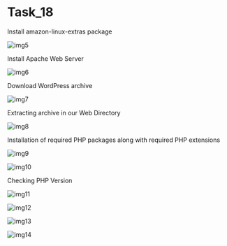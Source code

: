 # Task_18
Install amazon-linux-extras package

![img5](https://user-images.githubusercontent.com/74048346/116228949-92266700-a773-11eb-8c0a-b26c68333007.PNG)


Install Apache Web Server

![img6](https://user-images.githubusercontent.com/74048346/116230434-4379cc80-a775-11eb-8a2b-16033b6962a4.PNG)


 Download WordPress archive
 
 ![img7](https://user-images.githubusercontent.com/74048346/116230575-71f7a780-a775-11eb-9d69-617d84af8aa9.PNG)

 
 
 
Extracting archive in our Web Directory


![img8](https://user-images.githubusercontent.com/74048346/116230617-7c19a600-a775-11eb-90f1-24288ba6224b.PNG)


 Installation of required PHP packages along with required PHP extensions
 
![img9](https://user-images.githubusercontent.com/74048346/116230753-aa978100-a775-11eb-8ac2-6b2937dc0576.PNG) 



![img10](https://user-images.githubusercontent.com/74048346/116230785-b125f880-a775-11eb-9498-7376406165ef.PNG)
 
 
  Checking PHP Version

![img11](https://user-images.githubusercontent.com/74048346/116230799-b4b97f80-a775-11eb-94d3-8608f311d3c4.PNG)




![img12](https://user-images.githubusercontent.com/74048346/116230811-b97e3380-a775-11eb-96f4-838826e7e81f.PNG)


![img13](https://user-images.githubusercontent.com/74048346/116230835-bedb7e00-a775-11eb-984a-2e66f0e3ec0b.PNG)



![img14](https://user-images.githubusercontent.com/74048346/116230849-c1d66e80-a775-11eb-854a-f30128991cca.PNG)



















